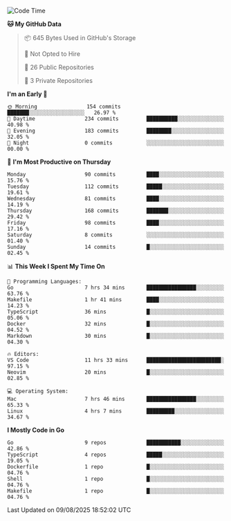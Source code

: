<!--START_SECTION:waka-->
![Code Time](http://img.shields.io/badge/Code%20Time-1%2C395%20hrs%2034%20mins-blue)

**🐱 My GitHub Data** 

> 📦 645 Bytes Used in GitHub's Storage 
 > 
> 🚫 Not Opted to Hire
 > 
> 📜 26 Public Repositories 
 > 
> 🔑 3 Private Repositories 
 > 
**I'm an Early 🐤** 

```text
🌞 Morning                154 commits         ███████░░░░░░░░░░░░░░░░░░   26.97 % 
🌆 Daytime                234 commits         ██████████░░░░░░░░░░░░░░░   40.98 % 
🌃 Evening                183 commits         ████████░░░░░░░░░░░░░░░░░   32.05 % 
🌙 Night                  0 commits           ░░░░░░░░░░░░░░░░░░░░░░░░░   00.00 % 
```
📅 **I'm Most Productive on Thursday** 

```text
Monday                   90 commits          ████░░░░░░░░░░░░░░░░░░░░░   15.76 % 
Tuesday                  112 commits         █████░░░░░░░░░░░░░░░░░░░░   19.61 % 
Wednesday                81 commits          ████░░░░░░░░░░░░░░░░░░░░░   14.19 % 
Thursday                 168 commits         ███████░░░░░░░░░░░░░░░░░░   29.42 % 
Friday                   98 commits          ████░░░░░░░░░░░░░░░░░░░░░   17.16 % 
Saturday                 8 commits           ░░░░░░░░░░░░░░░░░░░░░░░░░   01.40 % 
Sunday                   14 commits          █░░░░░░░░░░░░░░░░░░░░░░░░   02.45 % 
```


📊 **This Week I Spent My Time On** 

```text
💬 Programming Languages: 
Go                       7 hrs 34 mins       ████████████████░░░░░░░░░   63.76 % 
Makefile                 1 hr 41 mins        ████░░░░░░░░░░░░░░░░░░░░░   14.23 % 
TypeScript               36 mins             █░░░░░░░░░░░░░░░░░░░░░░░░   05.06 % 
Docker                   32 mins             █░░░░░░░░░░░░░░░░░░░░░░░░   04.52 % 
Markdown                 30 mins             █░░░░░░░░░░░░░░░░░░░░░░░░   04.30 % 

🔥 Editors: 
VS Code                  11 hrs 33 mins      ████████████████████████░   97.15 % 
Neovim                   20 mins             █░░░░░░░░░░░░░░░░░░░░░░░░   02.85 % 

💻 Operating System: 
Mac                      7 hrs 46 mins       ████████████████░░░░░░░░░   65.33 % 
Linux                    4 hrs 7 mins        █████████░░░░░░░░░░░░░░░░   34.67 % 
```

**I Mostly Code in Go** 

```text
Go                       9 repos             ███████████░░░░░░░░░░░░░░   42.86 % 
TypeScript               4 repos             █████░░░░░░░░░░░░░░░░░░░░   19.05 % 
Dockerfile               1 repo              █░░░░░░░░░░░░░░░░░░░░░░░░   04.76 % 
Shell                    1 repo              █░░░░░░░░░░░░░░░░░░░░░░░░   04.76 % 
Makefile                 1 repo              █░░░░░░░░░░░░░░░░░░░░░░░░   04.76 % 
```




 Last Updated on 09/08/2025 18:52:02 UTC
<!--END_SECTION:waka-->
